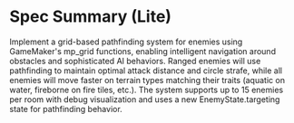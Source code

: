 # Spec Summary (Lite)

Implement a grid-based pathfinding system for enemies using GameMaker's mp_grid functions, enabling intelligent navigation around obstacles and sophisticated AI behaviors. Ranged enemies will use pathfinding to maintain optimal attack distance and circle strafe, while all enemies will move faster on terrain types matching their traits (aquatic on water, fireborne on fire tiles, etc.). The system supports up to 15 enemies per room with debug visualization and uses a new EnemyState.targeting state for pathfinding behavior.
